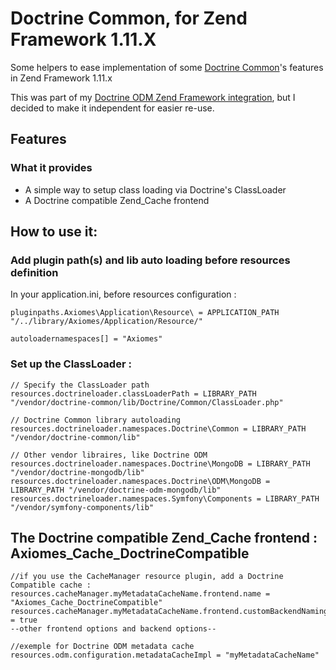# Doctrine Common, for Zend Framework 1.11.X

Some helpers to ease implementation of some [Doctrine Common](https://github.com/doctrine/common)'s features in Zend Framework 1.11.x

This was part of my [Doctrine ODM Zend Framework integration](https://github.com/axiomes/Doctrine-ODM-Zend-Framework-integration), but I decided to make it independent for easier re-use.

## Features
### What it provides

- A simple way to setup class loading via Doctrine's ClassLoader
- A Doctrine compatible Zend_Cache frontend

## How to use it:

### Add plugin path(s) and lib auto loading before resources definition
In your application.ini, before resources configuration :

    pluginpaths.Axiomes\Application\Resource\ = APPLICATION_PATH "/../library/Axiomes/Application/Resource/"

    autoloadernamespaces[] = "Axiomes"

### Set up the ClassLoader :

	// Specify the ClassLoader path
	resources.doctrineloader.classLoaderPath = LIBRARY_PATH "/vendor/doctrine-common/lib/Doctrine/Common/ClassLoader.php"

    // Doctrine Common library autoloading
    resources.doctrineloader.namespaces.Doctrine\Common = LIBRARY_PATH "/vendor/doctrine-common/lib"

    // Other vendor libraires, like Doctrine ODM
    resources.doctrineloader.namespaces.Doctrine\MongoDB = LIBRARY_PATH "/vendor/doctrine-mongodb/lib"
    resources.doctrineloader.namespaces.Doctrine\ODM\MongoDB = LIBRARY_PATH "/vendor/doctrine-odm-mongodb/lib"
    resources.doctrineloader.namespaces.Symfony\Components = LIBRARY_PATH "/vendor/symfony-components/lib"

## The Doctrine compatible Zend_Cache frontend : Axiomes_Cache_DoctrineCompatible

	//if you use the CacheManager resource plugin, add a Doctrine Compatible cache :
    resources.cacheManager.myMetadataCacheName.frontend.name = "Axiomes_Cache_DoctrineCompatible"
    resources.cacheManager.myMetadataCacheName.frontend.customBackendNaming = true
    --other frontend options and backend options--

    //exemple for Doctrine ODM metadata cache
    resources.odm.configuration.metadataCacheImpl = "myMetadataCacheName"
